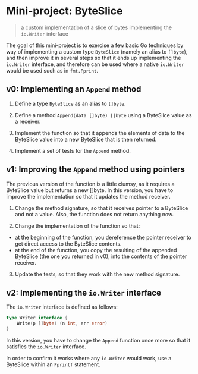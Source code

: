 # Mini-project: ByteSlice
> a custom implementation of a slice of bytes implementing the `io.Writer` interface

The goal of this mini-project is to exercise a few basic Go techniques by way of implementing a custom type `ByteSlice` (namely an alias to `[]byte`), and then improve it in several steps so that it ends up implementing the `io.Writer` interface, and therefore can be used where a native `io.Writer` would be used such as in `fmt.Fprint`.

## v0: Implementing an `Append` method

1. Define a type `ByteSlice` as an alias to `[]byte`.

2. Define a method `Append(data []byte) []byte` using a ByteSlice value as a receiver.

3. Implement the function so that it appends the elements of data to the ByteSlice value into a new ByteSlice that is then returned.

4. Implement a set of tests for the `Append` method.

## v1: Improving the `Append` method using pointers

The previous version of the function is a little clumsy, as it requires a ByteSlice value but returns a new []byte. In this version, you have to improve the implementation so that it updates the method receiver.

1. Change the method signature, so that it receives pointer to a ByteSlice and not a value. Also, the function does not return anything now.

2. Change the implementation of the function so that:
  + at the beginning of the function, you dereference the pointer receiver to get direct access to the ByteSlice contents.
  + at the end of the function, you copy the resulting of the appended ByteSlice (the one you returned in v0), into the contents of the pointer receiver.

3. Update the tests, so that they work with the new method signature.

## v2: Implementing the `io.Writer` interface

The `io.Writer` interface is defined as follows:

```go
type Writer interface {
    Write(p []byte) (n int, err error)
}
```

In this version, you have to change the `Append` function once more so that it satisfies the `io.Writer` interface.

In order to confirm it works where any `io.Writer` would work, use a ByteSlice within an `Fprintf` statement.